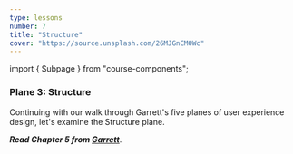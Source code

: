 ```yaml
---
type: lessons
number: 7
title: "Structure"
cover: "https://source.unsplash.com/26MJGnCM0Wc"
---
```

import { Subpage } from "course-components";

<Subpage slug="structure">

### Plane 3: Structure

Continuing with our walk through Garrett's five planes of user experience design, let's examine the Structure plane.

***Read Chapter 5 from [Garrett][garrett]***.

[garrett]: https://learning.oreilly.com/library/view/the-elements-of/9780321688651/

</Subpage>
